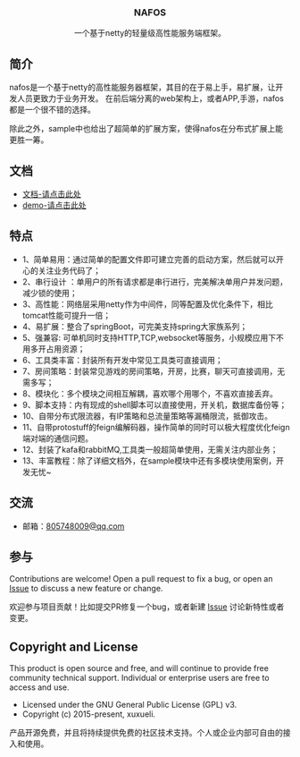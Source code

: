 <p align="center">  
   <h3 align="center">NAFOS</h3>
   <p align="center">
    一个基于netty的轻量级高性能服务端框架。
     <br>
</p>


## 简介
nafos是一个基于netty的高性能服务器框架，其目的在于易上手，易扩展，让开发人员更致力于业务开发。
在前后端分离的web架构上，或者APP,手游，nafos都是一个很不错的选择。

除此之外，sample中也给出了超简单的扩展方案，使得nafos在分布式扩展上能更胜一筹。


## 文档
- [文档-请点击此处](https://www.showdoc.cc/nafos?page_id=1033780133131417)
- [demo-请点击此处](https://gitee.com/huangxinyu/nafos-demo)




## 特点
- 1、简单易用：通过简单的配置文件即可建立完善的启动方案，然后就可以开心的关注业务代码了；
- 2、串行设计 ：单用户的所有请求都是串行进行，完美解决单用户并发问题，减少锁的使用；
- 3、高性能：网络层采用netty作为中间件，同等配置及优化条件下，相比tomcat性能可提升一倍；
- 4、易扩展：整合了springBoot，可完美支持spring大家族系列；
- 5、强兼容: 可单机同时支持HTTP,TCP,websocket等服务，小规模应用下不用多开占用资源；
- 6、工具类丰富：封装所有开发中常见工具类可直接调用；
- 7、房间策略：封装常见游戏的房间策略，开房，比赛，聊天可直接调用，无需多写；
- 8、模块化：多个模块之间相互解耦，喜欢哪个用哪个，不喜欢直接丢弃。
- 9、脚本支持：内有现成的shell脚本可以直接使用，开关机，数据库备份等；
- 10、自带分布式限流器，有IP策略和总流量策略等漏桶限流，抵御攻击。
- 11、自带protostuff的feign编解码器，操作简单的同时可以极大程度优化feign端对端的通信问题。
- 12、封装了kafa和rabbitMQ,工具类一般超简单使用，无需关注内部业务；
- 13、丰富教程：除了详细文档外，在sample模块中还有多模块使用案例，开发无忧~


## 交流

- 邮箱：805748009@qq.com


## 参与
Contributions are welcome! Open a pull request to fix a bug, or open an [Issue](https://gitee.com/huangxinyu/BC-NETTYGO/issues) to discuss a new feature or change.

欢迎参与项目贡献！比如提交PR修复一个bug，或者新建 [Issue](https://gitee.com/huangxinyu/BC-NETTYGO/issues) 讨论新特性或者变更。


## Copyright and License
This product is open source and free, and will continue to provide free community technical support. Individual or enterprise users are free to access and use.

- Licensed under the GNU General Public License (GPL) v3.
- Copyright (c) 2015-present, xuxueli.

产品开源免费，并且将持续提供免费的社区技术支持。个人或企业内部可自由的接入和使用。


